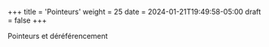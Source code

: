 +++
title = 'Pointeurs'
weight = 25
date = 2024-01-21T19:49:58-05:00
draft = false
+++

Pointeurs et déréférencement